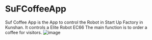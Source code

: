 # SuFCoffeeApp
Suf Coffee App is the App to control the Robot in Start Up Factory in Kunshan. It controls a Elite Robot EC66
The main function is to order a coffee for visitors.
![image](https://github.com/user-attachments/assets/50fee0d2-73db-4b3a-943d-0011d2d7b24d)

